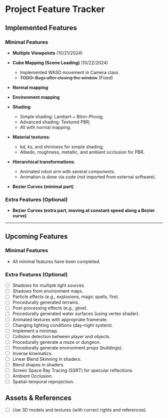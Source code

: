 # Project Feature Tracker

## Implemented Features

### Minimal Features

- **Multiple Viewpoints** (10/21/2024)

- **Cube Mapping (Scene Loading)** (10/22/2024)
  - Implemented WASD movement in Camera class
  - ~~TODO: Bugs after closing the window~~ (Fixed)

- **Normal mapping**

- **Environment mapping**

- **Shading**:
  - Simple shading: Lambert + Blinn-Phong;
  - Advanced shading: Textured PBR;
  - All with normal mapping.
  
- **Material textures**:
  - kd, ks, and shininess for simple shading;
  - Albedo, roughness, metallic, and ambient occlusion for PBR.
 
- **Hierarchical transformations**:
  - Animated robot arm with several components.
  - Animation is done via code (not imported from external software).

- **Bezier Curves (minimal part)**

### Extra Features (Optional)

- **Bezier Curves (extra part, moving at constant speed along a Bezier curve)**

---

## Upcoming Features

### Minimal Features

- All minimal features have been completed.

### Extra Features (Optional)

- [ ] Shadows for multiple light sources.
- [ ] Shadows from environment maps.
- [ ] Particle effects (e.g., explosions, magic spells, fire).
- [ ] Procedurally generated terrains.
- [ ] Post-processing effects (e.g., glow).
- [ ] Procedurally generated water surfaces (using vertex shader).
- [ ] Animated textures with appropriate framerate.
- [ ] Changing lighting conditions (day-night system).
- [ ] Implement a minimap.
- [ ] Collision detection between player and objects.
- [ ] Procedurally generate a maze or dungeon.
- [ ] Procedurally generate environment props (buildings).
- [ ] Inverse kinematics.
- [ ] Linear Blend Skinning in shaders.
- [ ] Blend shapes in shaders.
- [ ] Screen Space Ray Tracing (SSRT) for specular reflections.
- [ ] Ambient Occlusion.
- [ ] Spatial-temporal reprojection.

## Assets & References

- [ ] Use 3D models and textures (with correct rights and references).

